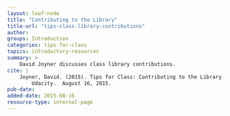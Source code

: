 ```yaml
---
layout: leaf-node
title: "Contributing to the Library"
title-url: "tips-class-library-contributions"
author: 
groups: Introduction
categories: tips-for-class
topics: introductory-resources
summary: >
    David Joyner discusses class library contributions.
cite: |
    Joyner, David. (2015). Tips for Class: Contributing to the Library.
        Udacity.  August 16, 2015.
pub-date: 
added-date: 2015-08-16
resource-type: internal-page
---
```

